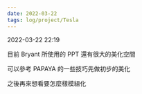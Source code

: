 ```yaml
---
date: 2022-03-22
tags: log/project/Tesla
---
```



2022-03-22 22:19

目前 Bryant 所使用的 PPT 還有很大的美化空間

可以參考 PAPAYA 的一些技巧先做初步的美化

之後再來想看要怎麼樣模組化
